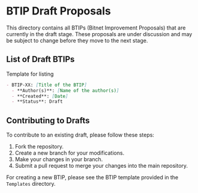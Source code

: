 # BTIP Draft Proposals

This directory contains all BTIPs (Bitnet Improvement Proposals) that are currently in the draft stage. These proposals are under discussion and may be subject to change before they move to the next stage.

## List of Draft BTIPs

Template for listing
```md
- BTIP-XX: [Title of the BTIP]
  - **Author(s)**: [Name of the author(s)]
  - **Created**: [Date]
  - **Status**: Draft
```

## Contributing to Drafts
To contribute to an existing draft, please follow these steps:
1. Fork the repository.
2. Create a new branch for your modifications.
3. Make your changes in your branch.
4. Submit a pull request to merge your changes into the main repository.

For creating a new BTIP, please see the BTIP template provided in the `Templates` directory.
